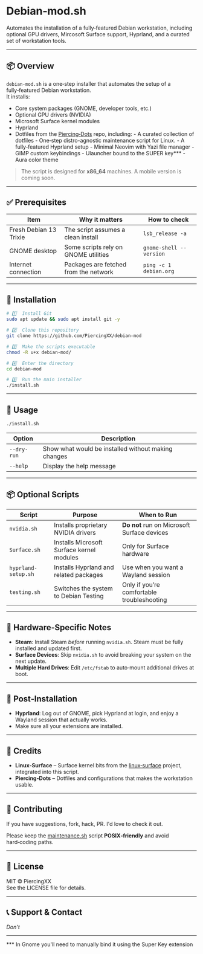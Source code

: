 # Debian‑mod.sh

Automates the installation of a fully‑featured Debian workstation, including optional GPU drivers, Mircosoft Surface support, Hyprland, and a curated set of workstation tools.

---

## 📦 Overview

`debian-mod.sh` is a one‑step installer that automates the setup of a fully‑featured Debian workstation.  
It installs:

- Core system packages (GNOME, developer tools, etc.)
- Optional GPU drivers (NVIDIA)
- Microsoft Surface kernel modules
- Hyprland
- Dotfiles from the [Piercing‑Dots](https://github.com/PiercingXX/Piercing-Dots) repo, including:
	  - A curated collection of dotfiles 
	  - One‑step distro-agnostic maintenance script for Linux.
	  - A fully‑featured Hyprland setup
	  - Minimal Neovim with Yazi file manager
	  - GIMP custom keybindings
	  - Ulauncher bound to the SUPER key***
	  - Aura color theme

> The script is designed for **x86_64** machines. A mobile version is coming soon.



---

## ✅ Prerequisites

| Item | Why it matters | How to check |
|------|----------------|--------------|
| Fresh Debian 13 Trixie | The script assumes a clean install | `lsb_release -a` |
| GNOME desktop | Some scripts rely on GNOME utilities | `gnome-shell --version` |
| Internet connection | Packages are fetched from the network | `ping -c 1 debian.org` |

---

## 🚀 Installation

```bash
# 1️⃣  Install Git
sudo apt update && sudo apt install git -y

# 2️⃣  Clone this repository
git clone https://github.com/PiercingXX/debian-mod

# 3️⃣  Make the scripts executable
chmod -R u+x debian-mod/

# 4️⃣  Enter the directory
cd debian-mod

# 5️⃣  Run the main installer
./install.sh
```

---

## 🔧 Usage

```bash
./install.sh
```

| Option      | Description                                         |
| ----------- | --------------------------------------------------- |
| `--dry-run` | Show what would be installed without making changes |
| `--help`    | Display the help message                            |

---

## 📦 Optional Scripts

| Script | Purpose | When to Run |
|--------|---------|-------------|
| `nvidia.sh` | Installs proprietary NVIDIA drivers | **Do not** run on Microsoft Surface devices |
| `Surface.sh` | Installs Microsoft Surface kernel modules | Only for Surface hardware |
| `hyprland-setup.sh` | Installs Hyprland and related packages | Use when you want a Wayland session |
| `testing.sh` | Switches the system to Debian Testing | Only if you’re comfortable troubleshooting |

---

## 🔌 Hardware‑Specific Notes

- **Steam**: Install Steam *before* running `nvidia.sh`. Steam must be fully installed and updated first.
- **Surface Devices**: Skip `nvidia.sh` to avoid breaking your system on the next update.
- **Multiple Hard Drives**: Edit `/etc/fstab` to auto‑mount additional drives at boot.

---

## 🎉 Post‑Installation

- **Hyprland**: Log out of GNOME, pick Hyprland at login, and enjoy a Wayland session that actually works.
- Make sure all your extensions are installed.

---

## 🙏 Credits

- **Linux‑Surface** – Surface kernel bits from the [linux‑surface](https://github.com/linux-surface/linux-surface/wiki) project, integrated into this script.
- **Piercing‑Dots** – Dotfiles and configurations that makes the workstation usable.

---

## 🤝 Contributing

If you have suggestions, fork, hack, PR. I'd love to check it out.

Please keep the [maintenance.sh](vscode-file://vscode-app/opt/visual-studio-code/resources/app/out/vs/code/electron-browser/workbench/workbench.html) script **POSIX‑friendly** and avoid hard‑coding paths.

---

## 📄 License

MIT © PiercingXX  
See the LICENSE file for details.

---

## 📞 Support & Contact
  
*Don't*

---


*** In Gnome you'll need to manually bind it using the Super Key extension
